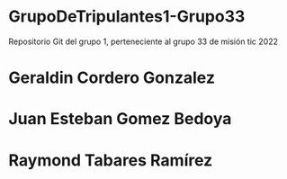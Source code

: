 # GrupoDeTripulantes1-Grupo33
Repositorio Git del grupo 1, perteneciente al grupo 33 de misión tic 2022
# Geraldin Cordero Gonzalez
# Juan Esteban Gomez Bedoya
# Raymond Tabares Ramírez